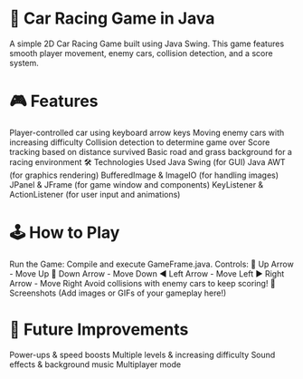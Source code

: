 # 🚗 Car Racing Game in Java
A simple 2D Car Racing Game built using Java Swing. This game features smooth player movement, enemy cars, collision detection, and a score system.

# 🎮 Features
Player-controlled car using keyboard arrow keys
Moving enemy cars with increasing difficulty
Collision detection to determine game over
Score tracking based on distance survived
Basic road and grass background for a racing environment
🛠 Technologies Used
Java Swing (for GUI)
Java AWT (for graphics rendering)
BufferedImage & ImageIO (for handling images)
JPanel & JFrame (for game window and components)
KeyListener & ActionListener (for user input and animations)
# 🕹️ How to Play
Run the Game: Compile and execute GameFrame.java.
Controls:
🔼 Up Arrow - Move Up
🔽 Down Arrow - Move Down
◀ Left Arrow - Move Left
▶ Right Arrow - Move Right
Avoid collisions with enemy cars to keep scoring!
📸 Screenshots
(Add images or GIFs of your gameplay here!)

# 🚀 Future Improvements
Power-ups & speed boosts
Multiple levels & increasing difficulty
Sound effects & background music
Multiplayer mode
